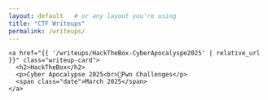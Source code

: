 ```yaml
---
layout: default   # or any layout you're using
title: "CTF Writeups"
permalink: /writeups/
---
```

<link rel="stylesheet" href="{{ '/writeups/writeups.css' | relative_url }}" />

<section id="writeups">
  <div class="writeup-grid">

    <a href="{{ '/writeups/HackTheBox-CyberApocalyspe2025' | relative_url }}" class="writeup-card">
      <h2>HackTheBox</h2>
      <p>Cyber Apocalypse 2025<br>🔹Pwn Challenges</p>
      <span class="date">March 2025</span>
    </a>
        
  </div>
</section>


